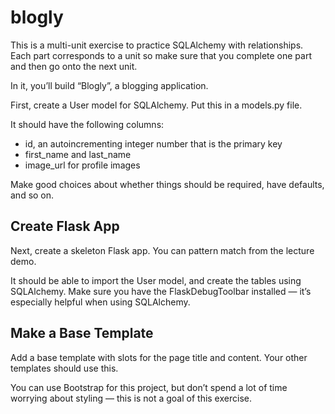 # blogly

This is a multi-unit exercise to practice SQLAlchemy with relationships. Each part corresponds to a unit so make sure that you complete one part and then go onto the next unit.

In it, you’ll build “Blogly”, a blogging application.

First, create a User model for SQLAlchemy. Put this in a models.py file.

It should have the following columns:

- id, an autoincrementing integer number that is the primary key
- first_name and last_name
- image_url for profile images

Make good choices about whether things should be required, have defaults, and so on.

## Create Flask App

Next, create a skeleton Flask app. You can pattern match from the lecture demo.

It should be able to import the User model, and create the tables using SQLAlchemy. Make sure you have the FlaskDebugToolbar installed — it’s especially helpful when using SQLAlchemy.

## Make a Base Template

Add a base template with slots for the page title and content. Your other templates should use this.

You can use Bootstrap for this project, but don’t spend a lot of time worrying about styling — this is not a goal of this exercise.
